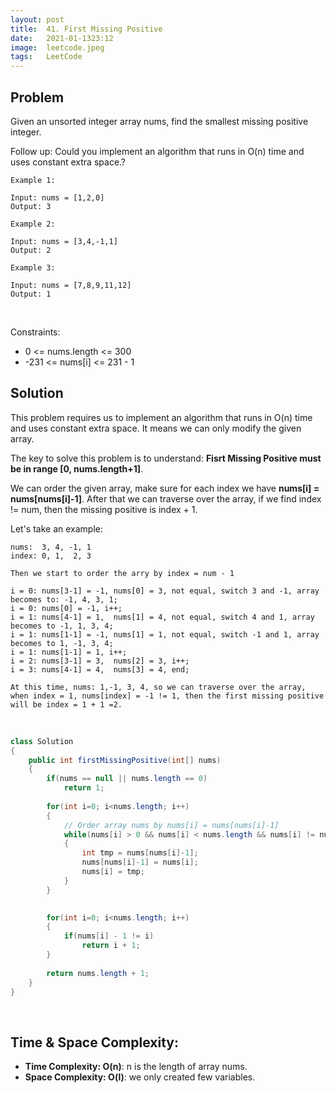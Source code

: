 ```yaml
---
layout: post 
title:  41. First Missing Positive
date:   2021-01-1323:12
image:  leetcode.jpeg
tags:   LeetCode
---
```


## Problem

Given an unsorted integer array nums, find the smallest missing positive integer.

Follow up: Could you implement an algorithm that runs in O(n) time and uses constant extra space.?

```
Example 1:

Input: nums = [1,2,0]
Output: 3

Example 2:

Input: nums = [3,4,-1,1]
Output: 2

Example 3:

Input: nums = [7,8,9,11,12]
Output: 1
```

<!-- Line breaks -->
<br/>

Constraints:

* 0 <= nums.length <= 300
* -231 <= nums[i] <= 231 - 1

## Solution

This problem requires us to implement an algorithm that runs in O(n) time and uses constant extra space. It means we can only modify the given array. 

The key to solve this problem is to understand:  **Fisrt Missing Positive must be in range [0, nums.length+1]**.

We can order the given array, make sure for each index we have **nums[i] = nums[nums[i]-1]**. After that we can traverse over the array, if we find index != num, then the missing positive is index + 1.

Let's take an example:

```
nums:  3, 4, -1, 1
index: 0, 1,  2, 3

Then we start to order the arry by index = num - 1

i = 0: nums[3-1] = -1, nums[0] = 3, not equal, switch 3 and -1, array becomes to: -1, 4, 3, 1;
i = 0: nums[0] = -1, i++;
i = 1: nums[4-1] = 1,  nums[1] = 4, not equal, switch 4 and 1, array becomes to -1, 1, 3, 4;
i = 1: nums[1-1] = -1, nums[1] = 1, not equal, switch -1 and 1, array becomes to 1, -1, 3, 4;
i = 1: nums[1-1] = 1, i++;
i = 2: nums[3-1] = 3,  nums[2] = 3, i++;
i = 3: nums[4-1] = 4,  nums[3] = 4, end;

At this time, nums: 1,-1, 3, 4, so we can traverse over the array, when index = 1, nums[index] = -1 != 1, then the first missing positive will be index = 1 + 1 =2.
```

<!-- Line breaks -->
<br/>

```java
class Solution 
{
    public int firstMissingPositive(int[] nums) 
    {
        if(nums == null || nums.length == 0)
            return 1;
              
        for(int i=0; i<nums.length; i++)
        {
            // Order array nums by nums[i] = nums[nums[i]-1]
            while(nums[i] > 0 && nums[i] < nums.length && nums[i] != nums[nums[i]-1])
            {
                int tmp = nums[nums[i]-1];
                nums[nums[i]-1] = nums[i];
                nums[i] = tmp;
            }
        }
        

        for(int i=0; i<nums.length; i++)
        {
            if(nums[i] - 1 != i)
                return i + 1;
        }
        
        return nums.length + 1;
    }
}
```

<!-- Line breaks -->
<br />

## Time & Space Complexity:

* **Time Complexity: O(n)**: n is the length of array nums.
* **Space Complexity: O(l)**: we only created few variables.
